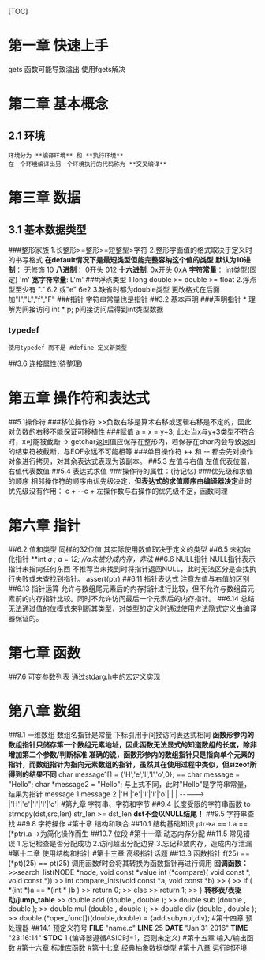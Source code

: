 [TOC]

# 第一章 快速上手

gets 函数可能导致溢出  使用fgets解决

# 第二章 基本概念
## 2.1 环境
    环境分为 **编译环境** 和 **执行环境**
    在一个环境编译出另一个环境执行的代码称为 **交叉编译**

# 第三章 数据
## 3.1 基本数据类型
###整形家族
    1.长整形>=整形>=短整型>字符
    2.整形字面值的格式取决于定义时的书写格式 **在default情况下是最短类型但能完整容纳这个值的类型**
        **默认为10进制**：  无修饰   10
        **八进制**：        0开头    012
        **十六进制**:       0x开头   0xA
        **字符常量**：      int类型(固定)  'm'
        **宽字符常量**:              L'm'
###浮点类型
    1.long double >= double >= float
    2.浮点型至少有 "." 6.2 或"e" 6e2
    3.缺省时都为double类型 更改格式在后面加"l","L","f","F"
###指针
    字符串常量也是指针
##3.2 基本声明
###声明指针
    * 理解为间接访问  int * p; p间接访问后得到int类型数据
### typedef
    使用typedef 而不是 #define 定义新类型
##3.6 连接属性(待整理)

# 第五章 操作符和表达式
##5.1操作符
###移位操作符
    >>负数右移是算术右移或逻辑右移是不定的，因此对负数的右移不能保证可移植性
###赋值
    a = x = y+3; 此处当x与y+3类型不符合时，x可能被截断 -> getchar返回值应保存在整形内，若保存在char内会导致返回的结束符被截断，与EOF永远不可能相等
###单目操作符
    ++ 和 -- 都会先对操作对象进行拷贝，对其余表达式表现为该副本。
##5.3 左值与右值
    左值代表位置，右值代表数值
##5.4 表达式求值
###操作符的属性：(待记忆)
###优先级和求值的顺序
    相邻操作符的顺序由优先级决定，**但表达式的求值顺序由编译器决定**此时优先级没有作用： c + --c    + 左操作数与右操作的优先级不定，函数同理
# 第六章 指针
##6.2 值和类型
    同样的32位值 其实际使用数值取决于定义的类型
##6.5 未初始化指针
    **int *a ;  *a = 12;  //a未被分成内存，非法**
##6.6 NULL指针
    NULL指针表示指针未指向任何东西
    不推荐当未找到时将指针返回NULL，此时无法区分是查找执行失败或未查找到指针。
    assert(ptr)
##6.11 指针表达式
    注意左值与右值的区别
##6.13 指针运算
    允许与数组尾元素后的内存指针进行比较，但不允许与数组首元素前的内存指针比较。同时不允许访问最后一个元素后的内存指针。
##6.14 总结
    无法通过值的位模式来判断其类型，对类型的定义时通过使用方法隐式定义由编译器保证的。
# 第七章 函数
##7.6 可变参数列表
    通过stdarg.h中的宏定义实现
# 第八章 数组
##8.1 一维数组
    数组名指针是常量
    下标引用于间接访问表达式相同
    **函数形参内的数组指针只储存第一个数组元素地址，因此函数无法显式的知道数组的长度，除非增加第二个参数/判断标准**
    **准确的说，函数形参内的数组指针只是指向单个元素的指针，而数组指针为指向元素数组的指针，虽然其在使用过程中类似，但sizeof所得到的结果不同**
    char message1[] = {'H','e','l','l','o',0}; == char message = "Hello";
    char *message2 = "Hello"; 与上式不同，此时"Hello"是字符串常量，结果为指针
    message 1                  message 2 
    |'H'|'e'|'l'|'l'|'o'|      |       | -----> |'H'|'e'|'l'|'l'|'o'|
#第九章 字符串、字符和字节
##9.4 长度受限的字符串函数
    to strncpy(dst,src,len)
    str_len >= dst_len   **dst不会以NULL结尾！**
##9.5 字符串查找
##9.8 字符操作
#第十章 结构和联合
##10.1 结构基础知识
   ptr->a == t.a == (*ptr).a    ->为简化操作而生
##10.7 位段
#第十一章 动态内存分配
##11.5 常见错误
    1.忘记检查是否分配成功
    2.访问超出分配边界
    3.忘记释放内存，造成内存泄漏
#第十二章 使用结构和指针
#第十三章 高级指针话题
##13.3 函数指针
    f(25) == (*pt)(25) == pt(25)
    调用函数f时会将其转换为函数指针再进行调用
    **回调函数：** 
    >>search_list(NODE *node, void const *value int (*compare)( void const *, void const *))
    >> int compare_ints(void const *a, void const *b)
    >> {
    >>      if ( *(int *)a == *(int * )b )
    >>          return 0;
    >>      else
    >>          return 1;
    >> }
    **转移表/表驱动/jump_table**
    >> double add (double , double );
    >> double sub (double , double );
    >> double mul (double , double );
    >> double div (double , double );
    >> double (*oper_func[])(double,double) = {add,sub,mul,div};
#第十四章 预处理器
##14.1 预定义符号
    __FILE__ "name.c"
    __LINE__ 25
    __DATE__ "Jan 31 2016"
    __TIME__ "23:16:14"
    __STDC__ 1 (编译器遵循ASIC时=1，否则未定义) 
#第十五章 输入/输出函数
#第十六章 标准库函数
#第十七章 经典抽象数据类型
#第十八章 运行时环境

